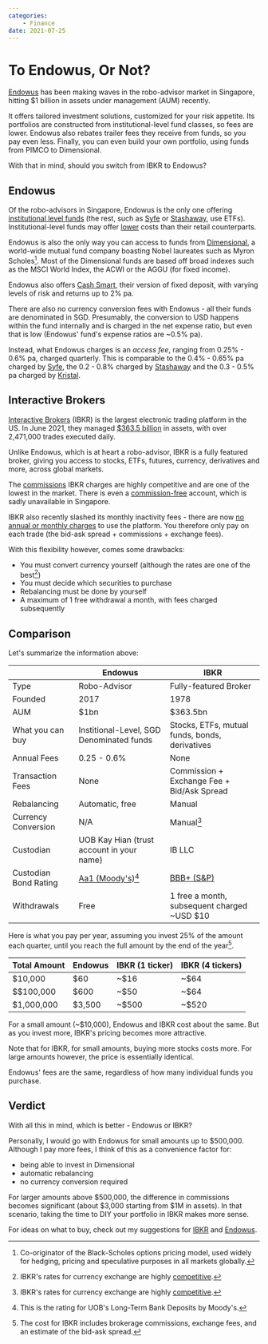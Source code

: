 ```yaml
---
categories:
    - Finance
date: 2021-07-25
---
```


# To Endowus, Or Not?

[Endowus][endowus] has been making waves in the robo-advisor market in Singapore, hitting $1 billion in assets under management (AUM) recently.

It offers tailored investment solutions, customized for your risk appetite. Its portfolios are constructed from institutional-level fund classes, so fees are lower. Endowus also rebates trailer fees they receive from funds, so you pay even less. Finally, you can even build your own portfolio, using funds from PIMCO to Dimensional.

With that in mind, should you switch from IBKR to Endowus?

<!-- more -->

## Endowus

Of the robo-advisors in Singapore, Endowus is the only one offering [institutional level funds][fund-smart-in-depth] (the rest, such as [Syfe][syfe] or [Stashaway][stashaway], use ETFs). Institutional-level funds may offer [lower][institutional-level-funds] costs than their retail counterparts.

Endowus is also the only way you can access to funds from [Dimensional][dimensional], a world-wide mutual fund company boasting Nobel laureates such as Myron Scholes[^scholes]. Most of the Dimensional funds are based off broad indexes such as the MSCI World Index, the ACWI or the AGGU (for fixed income).

Endowus also offers [Cash Smart][cash-smart], their version of fixed deposit, with varying levels of risk and returns up to 2% pa.

There are also no currency conversion fees with Endowus - all their funds are denominated in SGD. Presumably, the conversion to USD happens within the fund internally and is charged in the net expense ratio, but even that is low (Endowus' fund's expense ratios are ~0.5% pa).

Instead, what Endowus charges is an _access fee_, ranging from 0.25% - 0.6% pa, charged quarterly. This is comparable to the 0.4% - 0.65% pa charged by [Syfe][syfe-pricing], the 0.2 - 0.8% charged by [Stashaway][stashaway-pricing] and the 0.3 - 0.5% pa charged by [Kristal][kristal-pricing].

## Interactive Brokers

[Interactive Brokers][ibkr] (IBKR) is the largest electronic trading platform in the US. In June 2021, they managed [$363.5 billion][ibkr-aum] in assets, with over 2,471,000 trades executed daily.

Unlike Endowus, which is at heart a robo-advisor, IBKR is a fully featured broker, giving you access to stocks, ETFs, futures, currency, derivatives and more, across global markets.

The [commissions][ibkr-commissions] IBKR charges are highly competitive and are one of the lowest in the market. There is even a [commission-free][ibkr-lite] account, which is sadly unavailable in Singapore.

IBKR also recently slashed its monthly inactivity fees - there are now [no annual or monthly charges][ibkr-monthly-fees] to use the platform. You therefore only pay on each trade (the bid-ask spread + commissions + exchange fees).

With this flexibility however, comes some drawbacks:

-   You must convert currency yourself (although the rates are one of the best[^ibkr-currency])
-   You must decide which securities to purchase
-   Rebalancing must be done by yourself
-   A maximum of 1 free withdrawal a month, with fees charged subsequently

## Comparison

Let's summarize the information above:

|                       | Endowus                                   | IBKR                                           |
| --------------------- | ----------------------------------------- | ---------------------------------------------- |
| Type                  | Robo-Advisor                              | Fully-featured Broker                          |
| Founded               | 2017                                      | 1978                                           |
| AUM                   | $1bn                                      | $363.5bn                                       |
| What you can buy      | Institional-Level, SGD Denominated funds  | Stocks, ETFs, mutual funds, bonds, derivatives |
| Annual Fees           | 0.25 - 0.6%                               | None                                           |
| Transaction Fees      | None                                      | Commission + Exchange Fee + Bid/Ask Spread     |
| Rebalancing           | Automatic, free                           | Manual                                         |
| Currency Conversion   | N/A                                       | Manual[^ibkr-currency]                         |
| Custodian             | UOB Kay Hian (trust account in your name) | IB LLC                                         |
| Custodian Bond Rating | [Aa1 (Moody's)[^uob-rating]][uob-rating]  | [BBB+ (S&P)][ibkr-rating]                      |
| Withdrawals           | Free                                      | 1 free a month, subsequent charged ~USD $10    |

Here is what you pay per year, assuming you invest 25% of the amount each quarter, until you reach the full amount by the end of the year[^assumptions].

| Total Amount | Endowus | IBKR (1 ticker) | IBKR (4 tickers) |
| ------------ | ------- | --------------- | ---------------- |
| $10,000      | $60     | ~$16            | ~$64             |
| $$100,000    | $600    | ~$50            | ~$64             |
| $1,000,000   | $3,500  | ~$500           | ~$520            |

For a small amount (~$10,000), Endowus and IBKR cost about the same. But as you invest more, IBKR's pricing becomes more attractive.

Note that for IBKR, for small amounts, buying more stocks costs more. For large amounts however, the price is essentially identical.

Endowus' fees are the same, regardless of how many individual funds you purchase.

## Verdict

With all this in mind, which is better - Endowus or IBKR?

Personally, I would go with Endowus for small amounts up to $500,000. Although I pay more fees, I think of this as a convenience factor for:

-   being able to invest in Dimensional
-   automatic rebalancing
-   no currency conversion required

For larger amounts above $500,000, the difference in commissions becomes significant (about $3,000 starting from $1M in assets). In that scenario, taking the time to DIY your portfolio in IBKR makes more sense.

For ideas on what to buy, check out my suggestions for [IBKR](2021-01-16-my-investment-portfolio.md) and [Endowus](2021-07-25-my-endowus-portfolio.md).

[endowus]: https://endowus.com/
[fund-smart-in-depth]: https://endowus.com/insights/endowus-fund-smart-in-depth-review/
[syfe]: https://www.syfe.com/core-growth
[stashaway]: https://www.stashaway.sg/how-we-invest
[institutional-level-funds]: https://www.cruxinvestor.com/articles/institutional-vs-retail-investors
[dimensional]: https://sg.dimensional.com/
[cash-smart]: https://endowus.com/cash-smart
[syfe-pricing]: https://www.syfe.com/pricing
[stashaway-pricing]: https://www.stashaway.sg/pricing
[kristal-pricing]: https://kristal.ai/wp-content/themes/di_kristal/documents/02_2021-Kristal_Freedom_Pricing-Singapore.pdf
[ibkr-aum]: https://investors.interactivebrokers.com/ir/main.php?file=latestMetricPR
[ibkr]: https://www.interactivebrokers.com/en/home.php
[ibkr-commissions]: https://www.interactivebrokers.com/en/index.php?f=1340
[ibkr-lite]: https://www.interactivebrokers.com/en/index.php?f=45196
[ibkr-monthly-fees]: https://www.interactivebrokers.com/en/index.php?f=4969
[uob-rating]: https://www.uobgroup.com/investor-relations/capital-and-funding-information/credit-ratings.html
[ibkr-rating]: https://www.interactivebrokers.com/en/index.php?f=2334

[^scholes]: Co-originator of the Black-Scholes options pricing model, used widely for hedging, pricing and speculative purposes in all markets globally.
[^uob-rating]: This is the rating for UOB's Long-Term Bank Deposits by Moody's.
[^ibkr-currency]: IBKR's rates for currency exchange are highly [competitive](https://investmentmoats.com/uncategorized/convert-currencies-interactive-brokers/).
[^assumptions]: The cost for IBKR includes brokerage commissions, exchange fees, and an estimate of the bid-ask spread.
